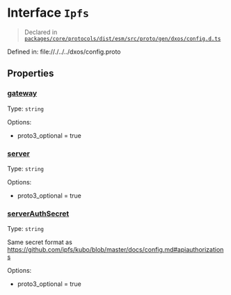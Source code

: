 # Interface `Ipfs`
> Declared in [`packages/core/protocols/dist/esm/src/proto/gen/dxos/config.d.ts`]()

Defined in:
   file://./../../dxos/config.proto
## Properties
### [gateway]()
Type: <code>string</code>

Options:
  - proto3_optional = true

### [server]()
Type: <code>string</code>

Options:
  - proto3_optional = true

### [serverAuthSecret]()
Type: <code>string</code>

Same secret format as https://github.com/ipfs/kubo/blob/master/docs/config.md#apiauthorizations

Options:
  - proto3_optional = true

    